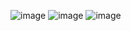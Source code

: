 ![image](https://github.com/user-attachments/assets/1e3024a7-b4a9-4814-a5b0-33e8a301caee)
![image](https://github.com/user-attachments/assets/306eae0f-3aa7-4277-9454-c591a41598dd)
![image](https://github.com/user-attachments/assets/7b40967d-60f9-4255-9d0b-e8d44c03aa56)

